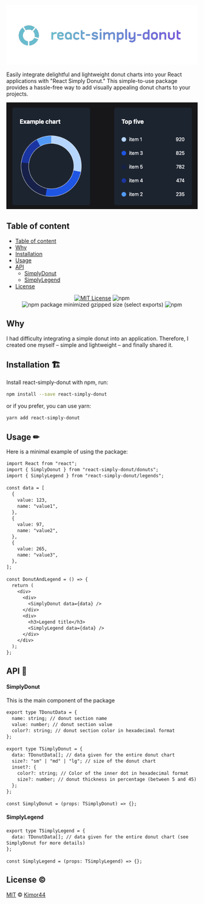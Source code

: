 <p align="center"><img src="https://github.com/kimor44/react-simply-donut/blob/main/src/assets/img/react-simply-donut-logo-transparent.png"></p>

Easily integrate delightful and lightweight donut charts into your React applications with "React Simply Donut." This simple-to-use package provides a hassle-free way to add visually appealing donut charts to your projects.

<p align="center"><img src="https://github.com/kimor44/react-simply-donut/blob/main/src/assets/img/donut-example.png"></p>

## Table of content

- [Table of content](#table-of-content-📓)
- [Why](#why)
- [Installation](#installation-🏗)
- [Usage](#usage-✏)
- [API](#api-🔗)
  - [SimplyDonut](#simplydonut)
  - [SimplyLegend](#simplylegend)
- [License](#license-©)

<div align="center">

[![MIT License](https://img.shields.io/badge/License-MIT-green.svg)](https://choosealicense.com/licenses/mit/)
![npm](https://img.shields.io/npm/v/react-simply-donut?color=red&cacheSeconds=3600)
![npm package minimized gzipped size (select exports)](https://img.shields.io/bundlejs/size/react-simply-donut?label=minified%20size&color=yellow)
![npm](https://img.shields.io/npm/dm/react-simply-donut?color=purple&cacheSeconds=3600)

</div>

## Why

I had difficulty integrating a simple donut into an application. Therefore, I created one myself – simple and lightweight – and finally shared it.

## Installation 🏗

Install react-simply-donut with npm, run:

```bash
npm install --save react-simply-donut
```

or if you prefer, you can use yarn:

```bash
yarn add react-simply-donut
```

## Usage ✏

Here is a minimal example of using the package:

```tsx
import React from "react";
import { SimplyDonut } from "react-simply-donut/donuts";
import { SimplyLegend } from "react-simply-donut/legends";

const data = [
  {
    value: 123,
    name: "value1",
  },
  {
    value: 97,
    name: "value2",
  },
  {
    value: 265,
    name: "value3",
  },
];

const DonutAndLegend = () => {
  return (
    <div>
      <div>
        <SimplyDonut data={data} />
      </div>
      <div>
        <h3>Legend title</h3>
        <SimplyLegend data={data} />
      </div>
    </div>
  );
};
```

## API 🔗

#### SimplyDonut

This is the main component of the package

```tsx
export type TDonutData = {
  name: string; // donut section name
  value: number; // donut section value
  color?: string; // donut section color in hexadecimal format
};

export type TSimplyDonut = {
  data: TDonutData[]; // data given for the entire donut chart
  size?: "sm" | "md" | "lg"; // size of the donut chart
  inset?: {
    color?: string; // Color of the inner dot in hexadecimal format
    size?: number; // donut thickness in percentage (between 5 and 45)
  };
};

const SimplyDonut = (props: TSimplyDonut) => {};
```

#### SimplyLegend

```tsx
export type TSimplyLegend = {
  data: TDonutData[]; // data given for the entire donut chart (see SimplyDonut for more details)
};

const SimplyLegend = (props: TSimplyLegend) => {};
```

## License ©

[MIT](https://choosealicense.com/licenses/mit/) © [Kimor44](https://github.com/kimor44)
